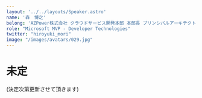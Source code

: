```yaml
---
layout: '../../layouts/Speaker.astro'
name: '森　博之'
belong: 'AZPower株式会社 クラウドサービス開発本部 本部長 プリンシパルアーキテクト'
role: "Microsoft MVP - Developer Technologies"
twitter: "hiroyuki_mori"
image: "/images/avatars/029.jpg"
---
```


# 未定

(決定次第更新させて頂きます)